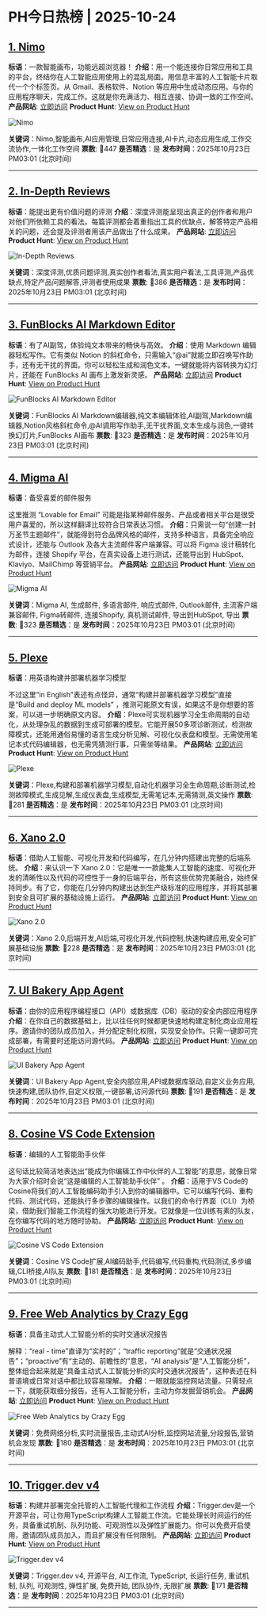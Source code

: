 # PH今日热榜 | 2025-10-24

## [1. Nimo](https://www.producthunt.com/products/nimo?utm_campaign=producthunt-api&utm_medium=api-v2&utm_source=Application%3A+dev+%28ID%3A+189358%29)
**标语**：一款智能画布，功能远超浏览器！
**介绍**：用一个能连接你日常应用和工具的平台，终结你在人工智能应用使用上的混乱局面。用信息丰富的人工智能卡片取代一个个标签页。从 Gmail、表格软件、Notion 等应用中生成动态应用。与你的应用程序聊天，完成工作。这就是你充满活力、相互连接、协调一致的工作空间。
**产品网站**: [立即访问](https://www.producthunt.com/r/BKOJJAHBW6UVTC?utm_campaign=producthunt-api&utm_medium=api-v2&utm_source=Application%3A+dev+%28ID%3A+189358%29)
**Product Hunt**: [View on Product Hunt](https://www.producthunt.com/products/nimo?utm_campaign=producthunt-api&utm_medium=api-v2&utm_source=Application%3A+dev+%28ID%3A+189358%29)

![Nimo](https://ph-files.imgix.net/09f00656-256c-4cbf-b830-98743d0aac29.png?auto=format)

**关键词**：Nimo,智能画布,AI应用管理,日常应用连接,AI卡片,动态应用生成,工作交流协作,一体化工作空间
**票数**: 🔺447
**是否精选**：是
**发布时间**：2025年10月23日 PM03:01 (北京时间)

---

## [2. In-Depth Reviews](https://www.producthunt.com/products/producthunt?utm_campaign=producthunt-api&utm_medium=api-v2&utm_source=Application%3A+dev+%28ID%3A+189358%29)
**标语**：能提出更有价值问题的评测
**介绍**：深度评测能呈现出真正的创作者和用户对他们所依赖工具的看法。每篇评测都会着重指出工具的优缺点，解答特定产品相关的问题，还会提及评测者用该产品做出了什么成果。
**产品网站**: [立即访问](https://www.producthunt.com/r/O2SZCFUT63BUOK?utm_campaign=producthunt-api&utm_medium=api-v2&utm_source=Application%3A+dev+%28ID%3A+189358%29)
**Product Hunt**: [View on Product Hunt](https://www.producthunt.com/products/producthunt?utm_campaign=producthunt-api&utm_medium=api-v2&utm_source=Application%3A+dev+%28ID%3A+189358%29)

![In-Depth Reviews](https://ph-files.imgix.net/1a1c5cb2-d82c-4ed1-859b-372b6760f27a.png?auto=format)

**关键词**：深度评测,优质问题评测,真实创作者看法,真实用户看法,工具评测,产品优缺点,特定产品问题解答,评测者使用成果
**票数**: 🔺386
**是否精选**：是
**发布时间**：2025年10月23日 PM03:01 (北京时间)

---

## [3. FunBlocks AI Markdown Editor ](https://www.producthunt.com/products/ai-powered-markdown-text-editor?utm_campaign=producthunt-api&utm_medium=api-v2&utm_source=Application%3A+dev+%28ID%3A+189358%29)
**标语**：有了AI副驾，体验纯文本带来的畅快与高效。
**介绍**：使用 Markdown 编辑器轻松写作。它有类似 Notion 的斜杠命令，只需输入“@ai”就能立即召唤写作助手，还有无干扰的界面。你可以轻松生成和润色文本。一键就能将内容转换为幻灯片，还能在 FunBlocks AI 画布上激发新灵感。
**产品网站**: [立即访问](https://www.producthunt.com/r/TM4W3MN4QX2USZ?utm_campaign=producthunt-api&utm_medium=api-v2&utm_source=Application%3A+dev+%28ID%3A+189358%29)
**Product Hunt**: [View on Product Hunt](https://www.producthunt.com/products/ai-powered-markdown-text-editor?utm_campaign=producthunt-api&utm_medium=api-v2&utm_source=Application%3A+dev+%28ID%3A+189358%29)

![FunBlocks AI Markdown Editor ](https://ph-files.imgix.net/64a9b7bb-be6a-4892-a0d7-5d29d5fb16d5.png?auto=format)

**关键词**：FunBlocks AI Markdown编辑器,纯文本编辑体验,AI副驾,Markdown编辑器,Notion风格斜杠命令,@AI调用写作助手,无干扰界面,文本生成与润色,一键转换幻灯片,FunBlocks AI画布
**票数**: 🔺323
**是否精选**：是
**发布时间**：2025年10月23日 PM03:01 (北京时间)

---

## [4. Migma AI](https://www.producthunt.com/products/migma-ai?utm_campaign=producthunt-api&utm_medium=api-v2&utm_source=Application%3A+dev+%28ID%3A+189358%29)
**标语**：备受喜爱的邮件服务

这里推测 “Lovable for Email” 可能是指某种邮件服务、产品或者相关平台是很受用户喜爱的，所以这样翻译比较符合日常表达习惯。
**介绍**：只需说一句“创建一封万圣节主题邮件”，就能得到符合品牌风格的邮件，支持多种语言，具备完全响应式设计，还能与 Outlook 及各大主流邮件客户端兼容。可以将 Figma 设计稿转化为邮件，连接 Shopify 平台，在真实设备上进行测试，还能导出到 HubSpot、Klaviyo、MailChimp 等营销平台。
**产品网站**: [立即访问](https://www.producthunt.com/r/QKEUY7BOUGJ7WM?utm_campaign=producthunt-api&utm_medium=api-v2&utm_source=Application%3A+dev+%28ID%3A+189358%29)
**Product Hunt**: [View on Product Hunt](https://www.producthunt.com/products/migma-ai?utm_campaign=producthunt-api&utm_medium=api-v2&utm_source=Application%3A+dev+%28ID%3A+189358%29)

![Migma AI](https://ph-files.imgix.net/db4685d5-0047-41f0-a75a-69c26c259feb.png?auto=format)

**关键词**：Migma AI, 生成邮件, 多语言邮件, 响应式邮件, Outlook邮件, 主流客户端兼容邮件, Figma转邮件, 连接Shopify, 真机测试邮件, 导出到HubSpot, 导出
**票数**: 🔺323
**是否精选**：是
**发布时间**：2025年10月23日 PM03:01 (北京时间)

---

## [5. Plexe](https://www.producthunt.com/products/plexe?utm_campaign=producthunt-api&utm_medium=api-v2&utm_source=Application%3A+dev+%28ID%3A+189358%29)
**标语**：用英语构建并部署机器学习模型

不过这里“in English”表述有点怪异，通常“构建并部署机器学习模型”直接是“Build and deploy ML models” ，推测可能原文有误，如果这不是你想要的答案，可以进一步明确原文内容。
**介绍**：Plexe可实现机器学习全生命周期的自动化，从处理杂乱的数据到生成可部署的模型。它能开展50多项诊断测试，检测故障模式，还能用通俗易懂的语言生成分析见解、可视化仪表盘和模型。无需使用笔记本式代码编辑器，也无需凭猜测行事，只需坐等结果。
**产品网站**: [立即访问](https://www.producthunt.com/r/XJJX7HH2WGCU2H?utm_campaign=producthunt-api&utm_medium=api-v2&utm_source=Application%3A+dev+%28ID%3A+189358%29)
**Product Hunt**: [View on Product Hunt](https://www.producthunt.com/products/plexe?utm_campaign=producthunt-api&utm_medium=api-v2&utm_source=Application%3A+dev+%28ID%3A+189358%29)

![Plexe](https://ph-files.imgix.net/e1579da9-ba3d-4746-9c5e-f2c95375c84f.png?auto=format)

**关键词**：Plexe,构建和部署机器学习模型,自动化机器学习全生命周期,诊断测试,检测故障模式,生成见解,生成仪表盘,生成模型,无需笔记本,无需猜测,英文操作
**票数**: 🔺281
**是否精选**：是
**发布时间**：2025年10月23日 PM03:01 (北京时间)

---

## [6. Xano 2.0](https://www.producthunt.com/products/xano?utm_campaign=producthunt-api&utm_medium=api-v2&utm_source=Application%3A+dev+%28ID%3A+189358%29)
**标语**：借助人工智能、可视化开发和代码编写，在几分钟内搭建出完整的后端系统。
**介绍**：来认识一下 Xano 2.0：它是唯一一款能集人工智能的速度、可视化开发的清晰性以及代码的可控性于一身的后端平台，所有这些优势完美融合，始终保持同步。有了它，你能在几分钟内构建出达到生产级标准的应用程序，并将其部署到安全且可扩展的基础设施上运行。
**产品网站**: [立即访问](https://www.producthunt.com/r/3XKSA7JKZI3N3L?utm_campaign=producthunt-api&utm_medium=api-v2&utm_source=Application%3A+dev+%28ID%3A+189358%29)
**Product Hunt**: [View on Product Hunt](https://www.producthunt.com/products/xano?utm_campaign=producthunt-api&utm_medium=api-v2&utm_source=Application%3A+dev+%28ID%3A+189358%29)

![Xano 2.0](https://ph-files.imgix.net/df94999a-0afd-42a4-8dae-9629c49ef972.png?auto=format)

**关键词**：Xano 2.0,后端开发,AI后端,可视化开发,代码控制,快速构建应用,安全可扩展基础设施
**票数**: 🔺228
**是否精选**：是
**发布时间**：2025年10月23日 PM03:01 (北京时间)

---

## [7. UI Bakery App Agent](https://www.producthunt.com/products/ui-bakery?utm_campaign=producthunt-api&utm_medium=api-v2&utm_source=Application%3A+dev+%28ID%3A+189358%29)
**标语**：由你的应用程序编程接口（API）或数据库（DB）驱动的安全内部应用程序
**介绍**：在你自己的数据基础上，比以往任何时候都更快速地构建定制化商业应用程序。邀请你的团队成员加入，并分配定制化权限，实现安全协作。只需一键即可完成部署，有需要时还能访问源代码。
**产品网站**: [立即访问](https://www.producthunt.com/r/CDCRYFPR4Z3W2F?utm_campaign=producthunt-api&utm_medium=api-v2&utm_source=Application%3A+dev+%28ID%3A+189358%29)
**Product Hunt**: [View on Product Hunt](https://www.producthunt.com/products/ui-bakery?utm_campaign=producthunt-api&utm_medium=api-v2&utm_source=Application%3A+dev+%28ID%3A+189358%29)

![UI Bakery App Agent](https://ph-files.imgix.net/21325797-e485-4d98-94cf-a72cf06df58c.png?auto=format)

**关键词**：UI Bakery App Agent,安全内部应用,API或数据库驱动,自定义业务应用,快速构建,团队协作,自定义权限,一键部署,访问源代码
**票数**: 🔺191
**是否精选**：是
**发布时间**：2025年10月23日 PM03:01 (北京时间)

---

## [8. Cosine VS Code Extension](https://www.producthunt.com/products/cosine?utm_campaign=producthunt-api&utm_medium=api-v2&utm_source=Application%3A+dev+%28ID%3A+189358%29)
**标语**：编辑的人工智能助手伙伴

这句话比较简洁地表达出“能成为你编辑工作中伙伴的人工智能”的意思，就像日常为大家介绍时会说“这是编辑的人工智能助手伙伴” 。
**介绍**：适用于VS Code的Cosine将我们的人工智能编码助手引入到你的编辑器中。它可以编写代码、重构代码、测试代码，还能执行多步骤的编辑操作。以我们的命令行界面（CLI）为桥梁，借助我们智能工作流程的强大功能进行开发。它就像是一位训练有素的队友，在你编写代码的地方随时协助。
**产品网站**: [立即访问](https://www.producthunt.com/r/S5VET2SSQEVOMG?utm_campaign=producthunt-api&utm_medium=api-v2&utm_source=Application%3A+dev+%28ID%3A+189358%29)
**Product Hunt**: [View on Product Hunt](https://www.producthunt.com/products/cosine?utm_campaign=producthunt-api&utm_medium=api-v2&utm_source=Application%3A+dev+%28ID%3A+189358%29)

![Cosine VS Code Extension](https://ph-files.imgix.net/ef3df435-a2ce-47ca-ab4a-4b3b4d22868f.png?auto=format)

**关键词**：Cosine VS Code扩展,AI编码助手,代码编写,代码重构,代码测试,多步编辑,CLI桥接,AI队友
**票数**: 🔺181
**是否精选**：是
**发布时间**：2025年10月23日 PM03:01 (北京时间)

---

## [9. Free Web Analytics by Crazy Egg](https://www.producthunt.com/products/crazy-egg?utm_campaign=producthunt-api&utm_medium=api-v2&utm_source=Application%3A+dev+%28ID%3A+189358%29)
**标语**：具备主动式人工智能分析的实时交通状况报告

解释：“real - time”直译为“实时的”；“traffic reporting”就是“交通状况报告”；“proactive”有“主动的、前瞻性的”意思，“AI analysis”是“人工智能分析”，整体组合起来就是“具备主动式人工智能分析的实时交通状况报告”，这种表述在科普语境或日常对话中都比较容易理解。
**介绍**：一眼就能监控网站流量。只需轻点一下，就能获取细分报告。还有人工智能分析，主动为你发掘营销机会。
**产品网站**: [立即访问](https://www.producthunt.com/r/VYYG5QYWDVO7PK?utm_campaign=producthunt-api&utm_medium=api-v2&utm_source=Application%3A+dev+%28ID%3A+189358%29)
**Product Hunt**: [View on Product Hunt](https://www.producthunt.com/products/crazy-egg?utm_campaign=producthunt-api&utm_medium=api-v2&utm_source=Application%3A+dev+%28ID%3A+189358%29)

![Free Web Analytics by Crazy Egg](https://ph-files.imgix.net/21cdb268-249c-431b-93f6-4f3611d73c78.png?auto=format)

**关键词**：免费网络分析,实时流量报告,主动式AI分析,监控网站流量,分段报告,营销机会发现
**票数**: 🔺180
**是否精选**：是
**发布时间**：2025年10月23日 PM03:01 (北京时间)

---

## [10. Trigger.dev v4](https://www.producthunt.com/products/trigger-dev?utm_campaign=producthunt-api&utm_medium=api-v2&utm_source=Application%3A+dev+%28ID%3A+189358%29)
**标语**：构建并部署完全托管的人工智能代理和工作流程
**介绍**：Trigger.dev是一个开源平台，可让你用TypeScript构建人工智能工作流。它能处理长时间运行的任务，具备重试机制、队列功能、可观测性以及弹性扩展能力。你可以免费开启使用，邀请团队成员加入，而且扩展没有任何限制。
**产品网站**: [立即访问](https://www.producthunt.com/r/3EP4PO7HQY5A6R?utm_campaign=producthunt-api&utm_medium=api-v2&utm_source=Application%3A+dev+%28ID%3A+189358%29)
**Product Hunt**: [View on Product Hunt](https://www.producthunt.com/products/trigger-dev?utm_campaign=producthunt-api&utm_medium=api-v2&utm_source=Application%3A+dev+%28ID%3A+189358%29)

![Trigger.dev v4](https://ph-files.imgix.net/7ea28e84-ded9-494b-81be-5f53c5dff8b3.jpeg?auto=format)

**关键词**：Trigger.dev v4, 开源平台, AI工作流, TypeScript, 长运行任务, 重试机制, 队列, 可观测性, 弹性扩展, 免费开始, 团队协作, 无限扩展
**票数**: 🔺171
**是否精选**：是
**发布时间**：2025年10月23日 PM03:01 (北京时间)

---

